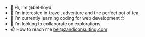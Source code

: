 - 👋 Hi, I’m @bel-lloyd
- 👀 I’m interested in travel, adventure and the perfect pot of tea.
- 🌱 I’m currently learning coding for web development 🤓
- 💞️ I’m looking to collaborate on explorations.
- 📫 How to reach me bel@zandiconsulting.com

<!---
bel-lloyd/bel-lloyd is a ✨ special ✨ repository because its `README.md` (this file) appears on your GitHub profile.
You can click the Preview link to take a look at your changes.
--->

